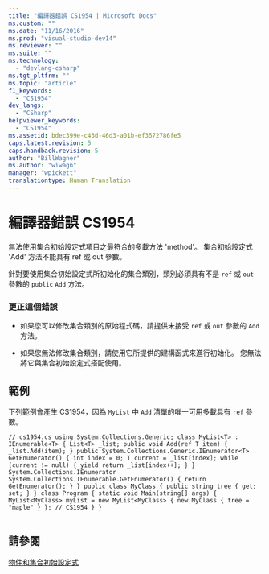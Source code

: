 ```yaml
---
title: "編譯器錯誤 CS1954 | Microsoft Docs"
ms.custom: ""
ms.date: "11/16/2016"
ms.prod: "visual-studio-dev14"
ms.reviewer: ""
ms.suite: ""
ms.technology: 
  - "devlang-csharp"
ms.tgt_pltfrm: ""
ms.topic: "article"
f1_keywords: 
  - "CS1954"
dev_langs: 
  - "CSharp"
helpviewer_keywords: 
  - "CS1954"
ms.assetid: bdec399e-c43d-46d3-a01b-ef3572786fe5
caps.latest.revision: 5
caps.handback.revision: 5
author: "BillWagner"
ms.author: "wiwagn"
manager: "wpickett"
translationtype: Human Translation
---
```

# 編譯器錯誤 CS1954
無法使用集合初始設定式項目之最符合的多載方法 'method'。 集合初始設定式 'Add' 方法不能具有 ref 或 out 參數。  
  
 針對要使用集合初始設定式所初始化的集合類別，類別必須具有不是 `ref` 或 `out` 參數的 `public` `Add` 方法。  
  
### 更正這個錯誤  
  
-   如果您可以修改集合類別的原始程式碼，請提供未接受 `ref` 或 `out` 參數的 `Add` 方法。  
  
-   如果您無法修改集合類別，請使用它所提供的建構函式來進行初始化。 您無法將它與集合初始設定式搭配使用。  
  
## 範例  
 下列範例會產生 CS1954，因為 `MyList` 中 `Add` 清單的唯一可用多載具有 `ref` 參數。  
  
```  
// cs1954.cs using System.Collections.Generic; class MyList<T> : IEnumerable<T> { List<T> _list; public void Add(ref T item) { _list.Add(item); } public System.Collections.Generic.IEnumerator<T> GetEnumerator() { int index = 0; T current = _list[index]; while (current != null) { yield return _list[index++]; } } System.Collections.IEnumerator System.Collections.IEnumerable.GetEnumerator() { return GetEnumerator(); } } public class MyClass { public string tree { get; set; } } class Program { static void Main(string[] args) { MyList<MyClass> myList = new MyList<MyClass> { new MyClass { tree = "maple" } }; // CS1954 } }  
  
```  
  
## 請參閱  
 [物件和集合初始設定式](../../csharp/programming-guide/classes-and-structs/object-and-collection-initializers.md)
